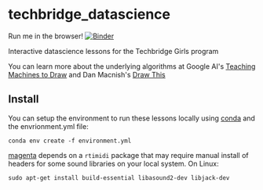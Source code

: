 # techbridge_datascience

Run me in the browser! [![Binder](https://mybinder.org/badge.svg)](https://mybinder.org/v2/gh/wesleybeckner/techbridge_datascience/master)

Interactive datascience lessons for the Techbridge Girls program

You can learn more about the underlying algorithms at Google AI's [Teaching Machines to Draw](https://ai.googleblog.com/2017/04/teaching-machines-to-draw.html) and Dan Macnish's [Draw This](https://danmacnish.com/2018/07/01/draw-this/)

## Install

You can setup the environment to run these lessons locally using [conda](https://conda.io/docs/user-guide/tasks/manage-environments.html#creating-an-environment-from-an-environment-yml-file) and the envrionment.yml file:

```
conda env create -f environment.yml
```

[magenta](https://github.com/tensorflow/magenta#installation) depends on a `rtimidi` package that may require manual install of headers for some sound libraries on your local system. On Linux:

```
sudo apt-get install build-essential libasound2-dev libjack-dev
```


